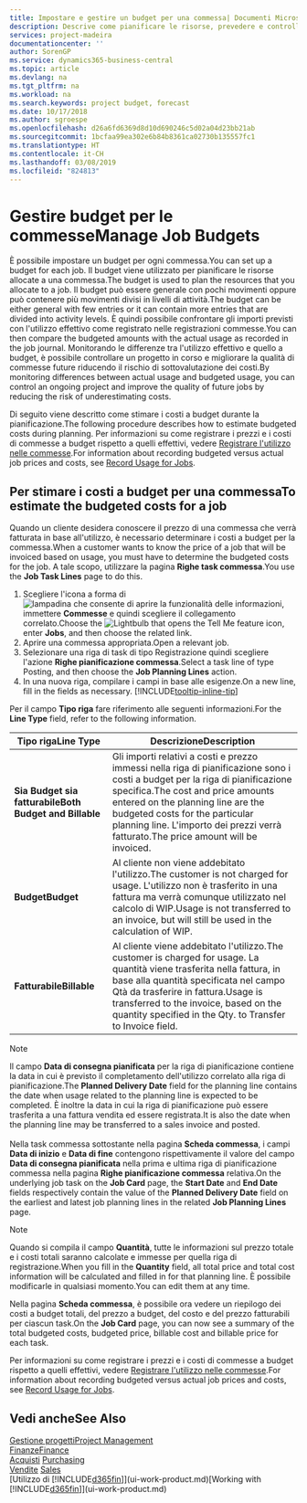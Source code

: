 ```yaml
---
title: Impostare e gestire un budget per una commessa| Documenti Microsoft
description: Descrive come pianificare le risorse, prevedere e controllare i costi di un progetto impostando un budget per ciascuna commessa.
services: project-madeira
documentationcenter: ''
author: SorenGP
ms.service: dynamics365-business-central
ms.topic: article
ms.devlang: na
ms.tgt_pltfrm: na
ms.workload: na
ms.search.keywords: project budget, forecast
ms.date: 10/17/2018
ms.author: sgroespe
ms.openlocfilehash: d26a6fd6369d8d10d690246c5d02a04d23bb21ab
ms.sourcegitcommit: 1bcfaa99ea302e6b84b8361ca02730b135557fc1
ms.translationtype: HT
ms.contentlocale: it-CH
ms.lasthandoff: 03/08/2019
ms.locfileid: "824813"
---
```

# <a name="manage-job-budgets"></a><span data-ttu-id="960ff-103">Gestire budget per le commesse</span><span class="sxs-lookup"><span data-stu-id="960ff-103">Manage Job Budgets</span></span>
<span data-ttu-id="960ff-104">È possibile impostare un budget per ogni commessa.</span><span class="sxs-lookup"><span data-stu-id="960ff-104">You can set up a budget for each job.</span></span> <span data-ttu-id="960ff-105">Il budget viene utilizzato per pianificare le risorse allocate a una commessa.</span><span class="sxs-lookup"><span data-stu-id="960ff-105">The budget is used to plan the resources that you allocate to a job.</span></span> <span data-ttu-id="960ff-106">Il budget può essere generale con pochi movimenti oppure può contenere più movimenti divisi in livelli di attività.</span><span class="sxs-lookup"><span data-stu-id="960ff-106">The budget can be either general with few entries or it can contain more entries that are divided into activity levels.</span></span> <span data-ttu-id="960ff-107">È quindi possibile confrontare gli importi previsti con l'utilizzo effettivo come registrato nelle registrazioni commesse.</span><span class="sxs-lookup"><span data-stu-id="960ff-107">You can then compare the budgeted amounts with the actual usage as recorded in the job journal.</span></span> <span data-ttu-id="960ff-108">Monitorando le differenze tra l'utilizzo effettivo e quello a budget, è possibile controllare un progetto in corso e migliorare la qualità di commesse future riducendo il rischio di sottovalutazione dei costi.</span><span class="sxs-lookup"><span data-stu-id="960ff-108">By monitoring differences between actual usage and budgeted usage, you can control an ongoing project and improve the quality of future jobs by reducing the risk of underestimating costs.</span></span>

<span data-ttu-id="960ff-109">Di seguito viene descritto come stimare i costi a budget durante la pianificazione.</span><span class="sxs-lookup"><span data-stu-id="960ff-109">The following procedure describes how to estimate budgeted costs during planning.</span></span> <span data-ttu-id="960ff-110">Per informazioni su come registrare i prezzi e i costi di commesse a budget rispetto a quelli effettivi, vedere [Registrare l'utilizzo nelle commesse](projects-how-record-job-usage.md).</span><span class="sxs-lookup"><span data-stu-id="960ff-110">For information about recording budgeted versus actual job prices and costs, see [Record Usage for Jobs](projects-how-record-job-usage.md).</span></span>  

## <a name="JobBudgetCosts"></a> <span data-ttu-id="960ff-111">Per stimare i costi a budget per una commessa</span><span class="sxs-lookup"><span data-stu-id="960ff-111">To estimate the budgeted costs for a job</span></span>
<span data-ttu-id="960ff-112">Quando un cliente desidera conoscere il prezzo di una commessa che verrà fatturata in base all'utilizzo, è necessario determinare i costi a budget per la commessa.</span><span class="sxs-lookup"><span data-stu-id="960ff-112">When a customer wants to know the price of a job that will be invoiced based on usage, you must have to determine the budgeted costs for the job.</span></span> <span data-ttu-id="960ff-113">A tale scopo, utilizzare la pagina **Righe task commessa**.</span><span class="sxs-lookup"><span data-stu-id="960ff-113">You use the **Job Task Lines** page to do this.</span></span>

1. <span data-ttu-id="960ff-114">Scegliere l'icona a forma di ![lampadina che consente di aprire la funzionalità delle informazioni](media/ui-search/search_small.png "Informazioni sull'operazione che si desidera eseguire"), immettere **Commesse** e quindi scegliere il collegamento correlato.</span><span class="sxs-lookup"><span data-stu-id="960ff-114">Choose the ![Lightbulb that opens the Tell Me feature](media/ui-search/search_small.png "Tell me what you want to do") icon, enter **Jobs**, and then choose the related link.</span></span>  
2. <span data-ttu-id="960ff-115">Aprire una commessa appropriata.</span><span class="sxs-lookup"><span data-stu-id="960ff-115">Open a relevant job.</span></span>
3. <span data-ttu-id="960ff-116">Selezionare una riga di task di tipo Registrazione quindi scegliere l'azione **Righe pianificazione commessa**.</span><span class="sxs-lookup"><span data-stu-id="960ff-116">Select a task line of type Posting, and then choose the **Job Planning Lines** action.</span></span>
4. <span data-ttu-id="960ff-117">In una nuova riga, compilare i campi in base alle esigenze.</span><span class="sxs-lookup"><span data-stu-id="960ff-117">On a new line, fill in the fields as necessary.</span></span> [!INCLUDE[tooltip-inline-tip](includes/tooltip-inline-tip_md.md)]   

<span data-ttu-id="960ff-118">Per il campo **Tipo riga** fare riferimento alle seguenti informazioni.</span><span class="sxs-lookup"><span data-stu-id="960ff-118">For the **Line Type** field, refer to the following information.</span></span>  

| <span data-ttu-id="960ff-119">Tipo riga</span><span class="sxs-lookup"><span data-stu-id="960ff-119">Line Type</span></span> | <span data-ttu-id="960ff-120">Descrizione</span><span class="sxs-lookup"><span data-stu-id="960ff-120">Description</span></span> |
| --- | --- |
| <span data-ttu-id="960ff-121">**Sia Budget sia fatturabile**</span><span class="sxs-lookup"><span data-stu-id="960ff-121">**Both Budget and Billable**</span></span> |<span data-ttu-id="960ff-122">Gli importi relativi a costi e prezzo immessi nella riga di pianificazione sono i costi a budget per la riga di pianificazione specifica.</span><span class="sxs-lookup"><span data-stu-id="960ff-122">The cost and price amounts entered on the planning line are the budgeted costs for the particular planning line.</span></span> <span data-ttu-id="960ff-123">L'importo dei prezzi verrà fatturato.</span><span class="sxs-lookup"><span data-stu-id="960ff-123">The price amount will be invoiced.</span></span> |
| <span data-ttu-id="960ff-124">**Budget**</span><span class="sxs-lookup"><span data-stu-id="960ff-124">**Budget**</span></span> |<span data-ttu-id="960ff-125">Al cliente non viene addebitato l'utilizzo.</span><span class="sxs-lookup"><span data-stu-id="960ff-125">The customer is not charged for usage.</span></span> <span data-ttu-id="960ff-126">L'utilizzo non è trasferito in una fattura ma verrà comunque utilizzato nel calcolo di WIP.</span><span class="sxs-lookup"><span data-stu-id="960ff-126">Usage is not transferred to an invoice, but will still be used in the calculation of WIP.</span></span> |
| <span data-ttu-id="960ff-127">**Fatturabile**</span><span class="sxs-lookup"><span data-stu-id="960ff-127">**Billable**</span></span> |<span data-ttu-id="960ff-128">Al cliente viene addebitato l'utilizzo.</span><span class="sxs-lookup"><span data-stu-id="960ff-128">The customer is charged for usage.</span></span> <span data-ttu-id="960ff-129">La quantità viene trasferita nella fattura, in base alla quantità specificata nel campo Qtà da trasferire in fattura.</span><span class="sxs-lookup"><span data-stu-id="960ff-129">Usage is transferred to the invoice, based on the quantity specified in the Qty. to Transfer to Invoice field.</span></span> |

> [!NOTE]  
> <span data-ttu-id="960ff-130">Il campo **Data di consegna pianificata** per la riga di pianificazione contiene la data in cui è previsto il completamento dell'utilizzo correlato alla riga di pianificazione.</span><span class="sxs-lookup"><span data-stu-id="960ff-130">The **Planned Delivery Date** field for the planning line contains the date when usage related to the planning line is expected to be completed.</span></span> <span data-ttu-id="960ff-131">È inoltre la data in cui la riga di pianificazione può essere trasferita a una fattura vendita ed essere registrata.</span><span class="sxs-lookup"><span data-stu-id="960ff-131">It is also the date when the planning line may be transferred to a sales invoice and posted.</span></span> <br /><br /> <span data-ttu-id="960ff-132">Nella task commessa sottostante nella pagina **Scheda commessa**, i campi **Data di inizio** e **Data di fine** contengono rispettivamente il valore del campo **Data di consegna pianificata** nella prima e ultima riga di pianificazione commessa nella pagina **Righe pianificazione commessa** relativa.</span><span class="sxs-lookup"><span data-stu-id="960ff-132">On the underlying job task on the **Job Card** page, the **Start Date** and **End Date** fields respectively contain the value of the **Planned Delivery Date** field on the earliest and latest job planning lines in the related **Job Planning Lines** page.</span></span>

> [!NOTE]  
>   <span data-ttu-id="960ff-133">Quando si compila il campo **Quantità**, tutte le informazioni sul prezzo totale e i costi totali saranno calcolate e immesse per quella riga di registrazione.</span><span class="sxs-lookup"><span data-stu-id="960ff-133">When you fill in the **Quantity** field, all total price and total cost information will be calculated and filled in for that planning line.</span></span> <span data-ttu-id="960ff-134">È possibile modificarle in qualsiasi momento.</span><span class="sxs-lookup"><span data-stu-id="960ff-134">You can edit them at any time.</span></span>

<span data-ttu-id="960ff-135">Nella pagina **Scheda commessa**, è possibile ora vedere un riepilogo dei costi a budget totali, del prezzo a budget, del costo e del prezzo fatturabili per ciascun task.</span><span class="sxs-lookup"><span data-stu-id="960ff-135">On the **Job Card** page, you can now see a summary of the total budgeted costs, budgeted price, billable cost and billable price for each task.</span></span>

<span data-ttu-id="960ff-136">Per informazioni su come registrare i prezzi e i costi di commesse a budget rispetto a quelli effettivi, vedere [Registrare l'utilizzo nelle commesse](projects-how-record-job-usage.md).</span><span class="sxs-lookup"><span data-stu-id="960ff-136">For information about recording budgeted versus actual job prices and costs, see [Record Usage for Jobs](projects-how-record-job-usage.md).</span></span>

## <a name="see-also"></a><span data-ttu-id="960ff-137">Vedi anche</span><span class="sxs-lookup"><span data-stu-id="960ff-137">See Also</span></span>
[<span data-ttu-id="960ff-138">Gestione progetti</span><span class="sxs-lookup"><span data-stu-id="960ff-138">Project Management</span></span>](projects-manage-projects.md)  
[<span data-ttu-id="960ff-139">Finanze</span><span class="sxs-lookup"><span data-stu-id="960ff-139">Finance</span></span>](finance.md)  
<span data-ttu-id="960ff-140">[Acquisti](purchasing-manage-purchasing.md)       </span><span class="sxs-lookup"><span data-stu-id="960ff-140">[Purchasing](purchasing-manage-purchasing.md)       </span></span>  
<span data-ttu-id="960ff-141">[Vendite](sales-manage-sales.md)    </span><span class="sxs-lookup"><span data-stu-id="960ff-141">[Sales](sales-manage-sales.md)    </span></span>  
<span data-ttu-id="960ff-142">[Utilizzo di [!INCLUDE[d365fin](includes/d365fin_md.md)]](ui-work-product.md)</span><span class="sxs-lookup"><span data-stu-id="960ff-142">[Working with [!INCLUDE[d365fin](includes/d365fin_md.md)]](ui-work-product.md)</span></span>  
